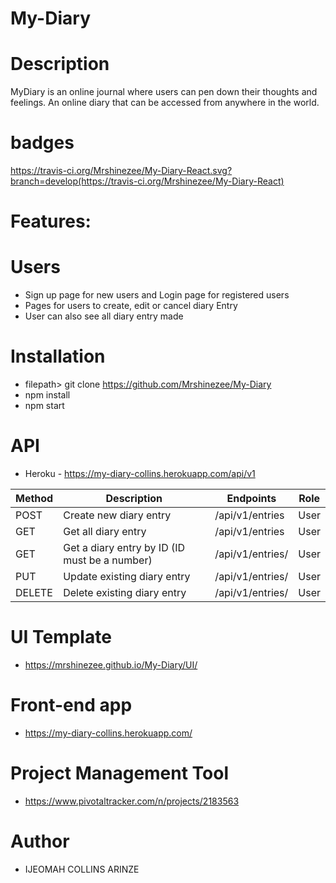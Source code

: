 # My-Diary

# Description

  MyDiary is an online journal where users can pen down their thoughts and feelings. An online 
  diary that can be accessed from anywhere in the world. 
  
# badges 

  https://travis-ci.org/Mrshinezee/My-Diary-React.svg?branch=develop(https://travis-ci.org/Mrshinezee/My-Diary-React)
  
  

# Features:

# Users

- Sign up page for new users and Login page for registered users
- Pages for users to create, edit or cancel diary Entry
- User can also see all diary entry made


# Installation

- filepath> git clone https://github.com/Mrshinezee/My-Diary
- npm install
- npm start


# API

- Heroku - https://my-diary-collins.herokuapp.com/api/v1

 | Method | Description | Endpoints      | Role |
 | ------ | ----------- | -------------- | ---- |
 | POST |Create new diary entry | /api/v1/entries| User |
 | GET | Get all diary entry | /api/v1/entries | User |
 | GET | Get a diary entry by ID (ID must be a number) | /api/v1/entries/ | User |
 | PUT | Update existing diary entry | /api/v1/entries/ | User |
 | DELETE | Delete existing diary entry | /api/v1/entries/ | User |
 


# UI Template

- https://mrshinezee.github.io/My-Diary/UI/

# Front-end app
- https://my-diary-collins.herokuapp.com/


# Project Management Tool

- https://www.pivotaltracker.com/n/projects/2183563

# Author
- IJEOMAH COLLINS ARINZE

  
